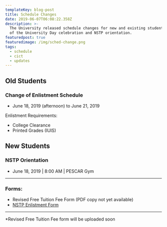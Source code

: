 ```yaml
---
templateKey: blog-post
title: Schedule Changes
date: 2019-06-07T06:08:22.358Z
description: >-
  The University released schedule changes for new and existing students because
  of the University Day celebration and NSTP orientation.
featuredpost: true
featuredimage: /img/sched-change.png
tags:
  - schedule
  - cict
  - updates
---
```

## Old Students
### Change of Enlistment Schedule
- June 18, 2019 (afternoon) to June 21, 2019

Enlistment Requirements:
* College Clearance
* Printed Grades (IUIS)

## New Students
### NSTP Orientation
- June 18, 2019 | 8:00 AM | PESCAR Gym

<hr />

### Forms:

- Revised Free Tuition Fee Form (PDF copy not yet available)
- [NSTP Enlistment Form](https://github.com/wvsu-cict-code/cict-online/raw/master/src/downloads/nstp_component_enlistment_form.pdf)

<hr />

*Revised Free Tuition Fee form will be uploaded soon
